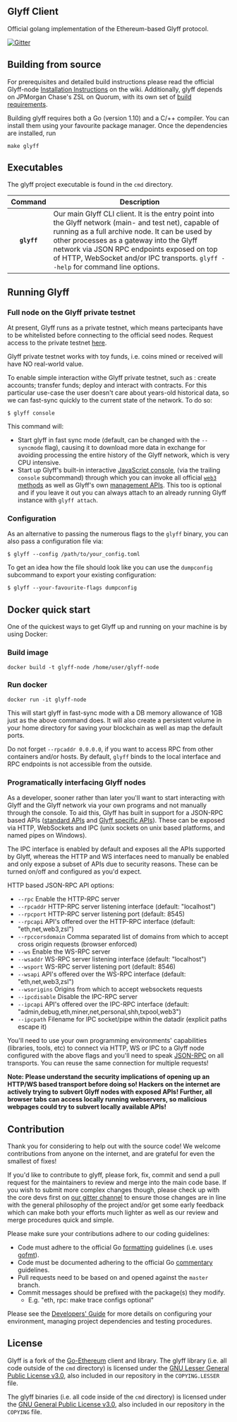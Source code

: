 ## Glyff Client

Official golang implementation of the Ethereum-based Glyff protocol.

[![Gitter](https://badges.gitter.im/Join%20Chat.svg)](https://gitter.im/glyff/lobby?utm_source=badge&utm_medium=badge&utm_campaign=pr-badge)


## Building from source

For prerequisites and detailed build instructions please read the official
Glyff-node [Installation
Instructions](https://github.com/Glyff/glyff-node/wiki/Building-Glyff)
on the wiki. Additionally, glyff depends on JPMorgan Chase's ZSL on Quorum,
with its own set of [build
requirements](https://github.com/jpmorganchase/zsl-q#building).

Building glyff requires both a Go (version 1.10) and a C/++ compiler.
You can install them using your favourite package manager. Once the
dependencies are installed, run

    make glyff


## Executables

The glyff project executable is found in the `cmd` directory.

| Command    | Description |
|:----------:|-------------|
| **`glyff`** | Our main Glyff CLI client. It is the entry point into the Glyff network (main- and test net), capable of running as a full archive node. It can be used by other processes as a gateway into the Glyff network via JSON RPC endpoints exposed on top of HTTP, WebSocket and/or IPC transports. `glyff --help` for command line options. |


## Running Glyff

### Full node on the Glyff private testnet

At present, Glyff runs as a private testnet, which means partecipants have to be whitelisted before connecting to the official seed nodes.  Request access to the private testnet [here](https://glyff.io/status.html). 

Glyff private testnet works with toy funds, i.e. coins mined or received will have NO real-world value. 

To enable simple interaction withe Glyff private testnet, such as : create accounts; transfer funds; deploy and interact with contracts. For this particular use-case
the user doesn't care about years-old historical data, so we can fast-sync quickly to the current
state of the network. To do so:

```
$ glyff console
```

This command will:

 * Start glyff in fast sync mode (default, can be changed with the `--syncmode` flag), causing it to
   download more data in exchange for avoiding processing the entire history of the Glyff network,
   which is very CPU intensive.
 * Start up Glyff's built-in interactive [JavaScript console](https://github.com/Glyff/glyff-node/wiki/JavaScript-Console),
   (via the trailing `console` subcommand) through which you can invoke all official [`web3` methods](https://github.com/Glyff/wiki/wiki/Javascript-API)
   as well as Glyff's own [management APIs](https://github.com/glyff/glyff-node/wiki/Management-APIs).
   This too is optional and if you leave it out you can always attach to an already running Glyff instance
   with `glyff attach`.



### Configuration

As an alternative to passing the numerous flags to the `glyff` binary, you can also pass a configuration file via:

```
$ glyff --config /path/to/your_config.toml
```

To get an idea how the file should look like you can use the `dumpconfig` subcommand to export your existing configuration:

```
$ glyff --your-favourite-flags dumpconfig
```

## Docker quick start

One of the quickest ways to get Glyff up and running on your machine is by using Docker:

### Build image

```
docker build -t glyff-node /home/user/glyff-node
```

### Run docker 
```
docker run -it glyff-node
```

This will start glyff in fast-sync mode with a DB memory allowance of 1GB just as the above command does.  It will also create a persistent volume in your home directory for saving your blockchain as well as map the default ports.

Do not forget `--rpcaddr 0.0.0.0`, if you want to access RPC from other containers and/or hosts. By default, `glyff` binds to the local interface and RPC endpoints is not accessible from the outside.

### Programatically interfacing Glyff nodes

As a developer, sooner rather than later you'll want to start interacting with Glyff and the Glyff
network via your own programs and not manually through the console. To aid this, Glyff has built in
support for a JSON-RPC based APIs ([standard APIs](https://github.com/glyff/wiki/wiki/JSON-RPC) and
[Glyff specific APIs](https://github.com/glyff/glyff-node/wiki/Management-APIs)). These can be
exposed via HTTP, WebSockets and IPC (unix sockets on unix based platforms, and named pipes on Windows).

The IPC interface is enabled by default and exposes all the APIs supported by Glyff, whereas the HTTP
and WS interfaces need to manually be enabled and only expose a subset of APIs due to security reasons.
These can be turned on/off and configured as you'd expect.

HTTP based JSON-RPC API options:

  * `--rpc` Enable the HTTP-RPC server
  * `--rpcaddr` HTTP-RPC server listening interface (default: "localhost")
  * `--rpcport` HTTP-RPC server listening port (default: 8545)
  * `--rpcapi` API's offered over the HTTP-RPC interface (default: "eth,net,web3,zsl")
  * `--rpccorsdomain` Comma separated list of domains from which to accept cross origin requests (browser enforced)
  * `--ws` Enable the WS-RPC server
  * `--wsaddr` WS-RPC server listening interface (default: "localhost")
  * `--wsport` WS-RPC server listening port (default: 8546)
  * `--wsapi` API's offered over the WS-RPC interface (default: "eth,net,web3,zsl")
  * `--wsorigins` Origins from which to accept websockets requests
  * `--ipcdisable` Disable the IPC-RPC server
  * `--ipcapi` API's offered over the IPC-RPC interface (default: "admin,debug,eth,miner,net,personal,shh,txpool,web3")
  * `--ipcpath` Filename for IPC socket/pipe within the datadir (explicit paths escape it)

You'll need to use your own programming environments' capabilities (libraries, tools, etc) to connect
via HTTP, WS or IPC to a Glyff node configured with the above flags and you'll need to speak [JSON-RPC](http://www.jsonrpc.org/specification)
on all transports. You can reuse the same connection for multiple requests!

**Note: Please understand the security implications of opening up an HTTP/WS based transport before
doing so! Hackers on the internet are actively trying to subvert Glyff nodes with exposed APIs!
Further, all browser tabs can access locally running webservers, so malicious webpages could try to
subvert locally available APIs!**


## Contribution

Thank you for considering to help out with the source code! We welcome contributions from
anyone on the internet, and are grateful for even the smallest of fixes!

If you'd like to contribute to glyff, please fork, fix, commit and send a pull request
for the maintainers to review and merge into the main code base. If you wish to submit more
complex changes though, please check up with the core devs first on [our gitter channel](https://gitter.im/glyff/lobby)
to ensure those changes are in line with the general philosophy of the project and/or get some
early feedback which can make both your efforts much lighter as well as our review and merge
procedures quick and simple.

Please make sure your contributions adhere to our coding guidelines:

 * Code must adhere to the official Go [formatting](https://golang.org/doc/effective_go.html#formatting) guidelines (i.e. uses [gofmt](https://golang.org/cmd/gofmt/)).
 * Code must be documented adhering to the official Go [commentary](https://golang.org/doc/effective_go.html#commentary) guidelines.
 * Pull requests need to be based on and opened against the `master` branch.
 * Commit messages should be prefixed with the package(s) they modify.
   * E.g. "eth, rpc: make trace configs optional"

Please see the [Developers' Guide](https://github.com/glyff/glyff-node/wiki/Developers-Guide)
for more details on configuring your environment, managing project dependencies and testing procedures.

## License

Glyff is a fork of the [Go-Ethereum](https://github.com/ethereum/go-ethereum/) client and library.
The glyff library (i.e. all code outside of the `cmd` directory) is licensed under the
[GNU Lesser General Public License v3.0](https://www.gnu.org/licenses/lgpl-3.0.en.html), also
included in our repository in the `COPYING.LESSER` file.

The glyff binaries (i.e. all code inside of the `cmd` directory) is licensed under the
[GNU General Public License v3.0](https://www.gnu.org/licenses/gpl-3.0.en.html), also included
in our repository in the `COPYING` file.